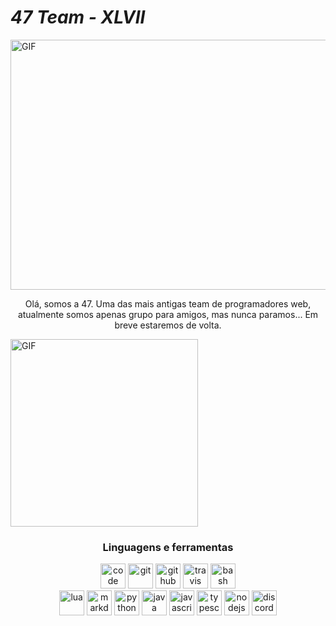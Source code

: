 #                               *47 Team - XLVII*


<img align="center" alt="GIF" src="https://cdn.discordapp.com/attachments/756887281465557032/795825619551780874/47.gif" width="600" height="400" />

<p align="center">Olá, somos a 47.
Uma das mais antigas team de programadores web, atualmente somos apenas grupo para amigos, mas nunca paramos... Em breve estaremos de volta. </p>



<img align="center" alt="GIF" src="https://cdn.discordapp.com/attachments/756887281465557032/795821893541167114/47team.png" width="300" height="300" />




<h3 align="center">Linguagens e ferramentas</h3>
<p align="center"><img src="https://simpleicons.org/icons/visualstudiocode.svg" title="Visual Studio Code" alt="code" width="40" height="40"/>
<img src="https://simpleicons.org/icons/git.svg" title="Git" alt="git" width="40" height="40"/>
<img src="https://simpleicons.org/icons/github.svg" title="GitHub" alt="github" width="40" height="40"/>
<img src="https://simpleicons.org/icons/travisci.svg" title="Travis CI" alt="travis" width="40" height="40"/>
<img src="https://simpleicons.org/icons/gnubash.svg" title="Bash" alt="bash" width="40" height="40"/><br />
<img src="https://simpleicons.org/icons/lua.svg" title="Lua" alt="lua" width="40" height="40"/>
<img src="https://simpleicons.org/icons/markdown.svg" title="Markdown" alt="markdown" width="40" height="40"/>
<img src="https://simpleicons.org/icons/python.svg" title="Python" alt="python" width="40" height="40"/>
<img src="https://simpleicons.org/icons/java.svg" title="Java" alt="java" width="40" height="40"/>
<img src="https://simpleicons.org/icons/javascript.svg" title="JavaScript" alt="javascript" width="40" height="40"/>
<img src="https://simpleicons.org/icons/typescript.svg" title="TypeScript" alt="typescript" width="40" height="40"/>
<img src="https://simpleicons.org/icons/node-dot-js.svg" title="Node.js" alt="nodejs" width="40" height="40"/>
<img right="center" src="https://simpleicons.org/icons/discord.svg" alt="discord" height="40" width="40"/></p>


